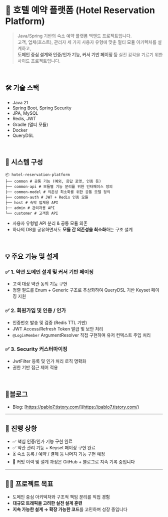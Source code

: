 # 🏨 호텔 예약 플랫폼 (Hotel Reservation Platform)

> Java/Spring 기반의 숙소 예약 플랫폼 백엔드 프로젝트입니다.  
> 고객, 업체(호스트), 관리자 세 가지 사용자 유형에 맞춘 멀티 모듈 아키텍처를 설계하고,  
**도메인 중심 설계와 인증/인가 기능, 커서 기반 페이징 등** 실전 감각을 기르기 위한 사이드 프로젝트입니다.

<br />

## 🛠️ 기술 스택

- Java 21
- Spring Boot, Spring Security
- JPA, MySQL
- Redis, JWT
- Gradle (멀티 모듈)
- Docker
- QueryDSL

<br />

## 🧩 시스템 구성

```
📦 hotel-reservation-platform
├── common # 공통 기능 (예외, 응답 포맷, 인증 등)
├── common-api # 모듈별 기능 분리를 위한 인터페이스 정의
├── common-model # 의존성 최소화를 위한 공통 모델 정의
├── common-auth # JWT + Redis 인증 모듈
├── host # 숙박 업체용 API
├── admin # 관리자용 API
└── customer # 고객용 API
```

- 사용자 유형별 API 분리 & 공통 모듈 의존
- 하나의 DB를 공유하면서도 **모듈 간 의존성을 최소화**하는 구조 설계

<br />

## 💡 주요 기능 및 설계

### ✅ 1. 약관 도메인 설계 및 커서 기반 페이징

- 고객 대상 약관 동의 기능 구현
- 정렬 필드를 Enum + Generic 구조로 추상화하여 QueryDSL 기반 Keyset 페이징 지원

### ✅ 2. 회원가입 및 인증 / 인가

- 인증번호 발송 및 검증 (Redis TTL 기반)
- JWT Access/Refresh Token 발급 및 보안 처리
- `@LoginMember` ArgumentResolver 직접 구현하여 유저 컨텍스트 주입 처리

### ✅ 3. Security 커스터마이징

- JwtFilter 등록 및 인가 처리 로직 명확화
- 권한 기반 접근 제어 적용

<br />

## 🔗블로그

- Blog: [https://pablo7.tistory.com/](https://pablo7.tistory.com/)

---

## 📌 진행 상황

- ✅ 핵심 인증/인가 기능 구현 완료
- ✅ 약관 관리 기능 + Keyset 페이징 구현 완료
- ⏳ 숙소 등록 / 예약 / 결제 등 나머지 기능 구현 예정
- 🔄 커밋 이력 및 설계 과정은 GitHub + 블로그로 지속 기록 중입니다

---

## 🙋‍♂️ 프로젝트 목표

- 도메인 중심 아키텍처와 구조적 책임 분리를 직접 경험
- **대규모 트래픽을 고려한 실전 설계 훈련**
- **지속 가능한 설계 → 확장 가능한 코드**를 고민하며 성장 중입니다

